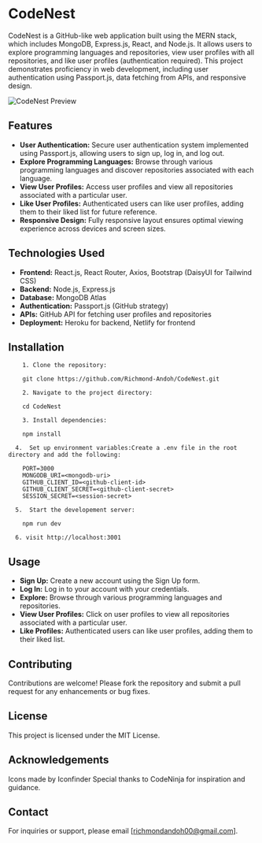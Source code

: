 # CodeNest

CodeNest is a GitHub-like web application built using the MERN stack, which includes MongoDB, Express.js, React, and Node.js. It allows users to explore programming languages and repositories, view user profiles with all repositories, and like user profiles (authentication required). This project demonstrates proficiency in web development, including user authentication using Passport.js, data fetching from APIs, and responsive design.

![CodeNest Preview](insert-image-url-here)

## Features

- **User Authentication:** Secure user authentication system implemented using Passport.js, allowing users to sign up, log in, and log out.
- **Explore Programming Languages:** Browse through various programming languages and discover repositories associated with each language.
- **View User Profiles:** Access user profiles and view all repositories associated with a particular user.
- **Like User Profiles:** Authenticated users can like user profiles, adding them to their liked list for future reference.
- **Responsive Design:** Fully responsive layout ensures optimal viewing experience across devices and screen sizes.

## Technologies Used

- **Frontend:** React.js, React Router, Axios, Bootstrap (DaisyUI for Tailwind CSS)
- **Backend:** Node.js, Express.js
- **Database:** MongoDB Atlas
- **Authentication:** Passport.js (GitHub strategy)
- **APIs:** GitHub API for fetching user profiles and repositories
- **Deployment:** Heroku for backend, Netlify for frontend

## Installation

```
    1. Clone the repository:

    git clone https://github.com/Richmond-Andoh/CodeNest.git

    2. Navigate to the project directory:

    cd CodeNest

    3. Install dependencies:

    npm install

  4.  Set up environment variables:Create a .env file in the root directory and add the following:

    PORT=3000
    MONGODB_URI=<mongodb-uri>
    GITHUB_CLIENT_ID=<github-client-id>
    GITHUB_CLIENT_SECRET=<github-client-secret>
    SESSION_SECRET=<session-secret>

  5.  Start the developement server:

    npm run dev

  6. visit http://localhost:3001

```

## Usage
- **Sign Up:** Create a new account using the Sign Up form.
- **Log In:** Log in to your account with your credentials.
- **Explore:** Browse through various programming languages and repositories.
- **View User Profiles:** Click on user profiles to view all repositories associated with a particular user.
- **Like Profiles:** Authenticated users can like user profiles, adding them to their liked list.


## Contributing
Contributions are welcome! Please fork the repository and submit a pull request for any enhancements or bug fixes.

## License
This project is licensed under the MIT License.

## Acknowledgements
Icons made by Iconfinder
Special thanks to CodeNinja for inspiration and guidance.

## Contact
For inquiries or support, please email [richmondandoh00@gmail.com].

